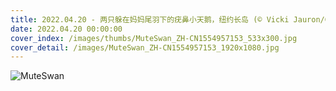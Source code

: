 ```yaml
---
title: 2022.04.20 - 两只躲在妈妈尾羽下的疣鼻小天鹅，纽约长岛 (© Vicki Jauron/Getty Images)
date: 2022.04.20 00:00:00
cover_index: /images/thumbs/MuteSwan_ZH-CN1554957153_533x300.jpg
cover_detail: /images/MuteSwan_ZH-CN1554957153_1920x1080.jpg
---
```


![MuteSwan](/images/MuteSwan_ZH-CN1554957153_1920x1080.jpg)
